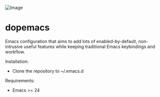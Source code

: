 ![Image](../../blob/master/dopemacs.png?raw=true)

dopemacs
========

Emacs configuration that aims to add lots of enabled-by-default, non-intrusive useful features while keeping traditional Emacs keybindings and workflow.

Installation:

- Clone the repository to ~/.emacs.d

Requirements:

- Emacs >= 24


